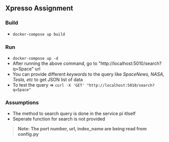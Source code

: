 ## Xpresso Assignment

### Build
- `docker-compose up build`

### Run
- `docker-compose up -d`
- After running the above command, go to "http://localhost:5010/search?q=Space" url
- You can provide different *keywords* to the query like *SpaceNews, NASA, Tesla, etc* to get JSON list of data
- To test the query => `curl -X 'GET' "http://localhost:5010/search?q=Space"`

### Assumptions
- The method to search query is done in the service pi itlself
- Seperate function for search is not provided

> **Note: The port number, url, index_name are being read from config.py**